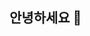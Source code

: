 ## 안녕하세요  👋

<!--
**yeonseongg/yeonseongg** is a ✨ _special_ ✨ repository because its `README.md` (this file) appears on your GitHub profile.
*과제를 열심히 하는중이에요*
~~그런데 너무 어려워서 포기직전이에요~~



- 😄 이모티콘 쓰는 방법이 신기해요
- ⚡
-->
